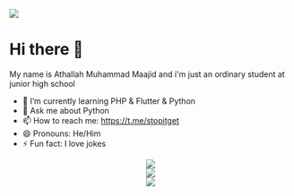 ![](https://komarev.com/ghpvc/?username=abinoval)

# Hi there 👋
My name is Athallah Muhammad Maajid
and i'm just an ordinary student at junior high school

- 🌱 I’m currently learning PHP & Flutter & Python
- 💬 Ask me about Python
- 📫 How to reach me: https://t.me/stopitget
- 😄 Pronouns: He/Him
- ⚡ Fun fact: I love jokes  

<div align="center">
  <img src="https://github-readme-stats.vercel.app/api?username=athallahmaajid&show_icons=true&theme=dracula">
</div>

<div align="center">
  <img src="https://github-readme-streak-stats.herokuapp.com/?user=athallahmaajid&show_icons=true&theme=dracula">
</div>

<div align="center">
  <img src="https://github-readme-stats.vercel.app/api/top-langs/?username=athallahmaajid&show_icons=true&theme=dracula">
</div>
